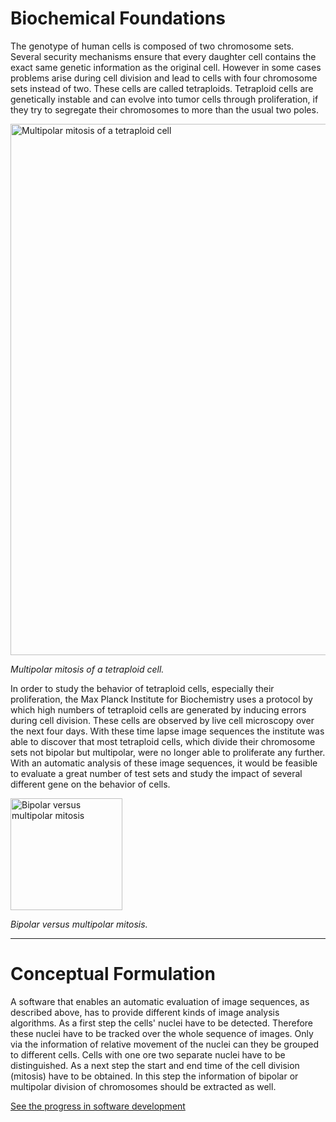# Biochemical Foundations #

The genotype of human cells is composed of two chromosome sets. Several security mechanisms ensure that every daughter cell contains the exact same genetic information as the original cell. However in some cases problems arise during cell division and lead to cells with four chromosome sets instead of two. These cells are called tetraploids. Tetraploid cells are genetically instable and can evolve into tumor cells through proliferation, if they try to segregate their chromosomes to more than the usual two poles.

<img src='http://wiki.lifescience-celltracker.googlecode.com/hg/images/tetraploid-cell-mitosis.jpg' alt='Multipolar mitosis of a tetraploid cell' width='850' />

_Multipolar mitosis of a tetraploid cell._

In order to study the behavior of tetraploid cells, especially their proliferation, the Max Planck Institute for Biochemistry uses a protocol by which high numbers of tetraploid cells are generated by inducing errors during cell division. These cells are observed by live cell microscopy over the next four days. With these time lapse image sequences the institute was able to discover that most tetraploid cells, which divide their chromosome sets not bipolar but multipolar, were no longer able to proliferate any further. With an automatic analysis of these image sequences, it would be feasible to evaluate a great number of test sets and study the impact of several different gene on the behavior of cells.

<img src='http://wiki.lifescience-celltracker.googlecode.com/hg/images/mpi-bi-multipolarmitosis.jpg' alt='Bipolar versus multipolar mitosis' width='179' />

_Bipolar versus multipolar mitosis._


---


# Conceptual Formulation #

A software that enables an automatic evaluation of image sequences, as described above, has to provide different kinds of image analysis algorithms. As a first step the cells' nuclei have to be detected. Therefore these nuclei have to be tracked over the whole sequence of images. Only via the information of relative movement of the nuclei can they be grouped to different cells. Cells with one ore two separate nuclei have to be distinguished. As a next step the start and end time of the cell division (mitosis) have to be obtained. In this step the information of bipolar or multipolar division of chromosomes should be extracted as well.


[See the progress in software development](http://code.google.com/p/lifescience-celltracker/wiki/Overview)